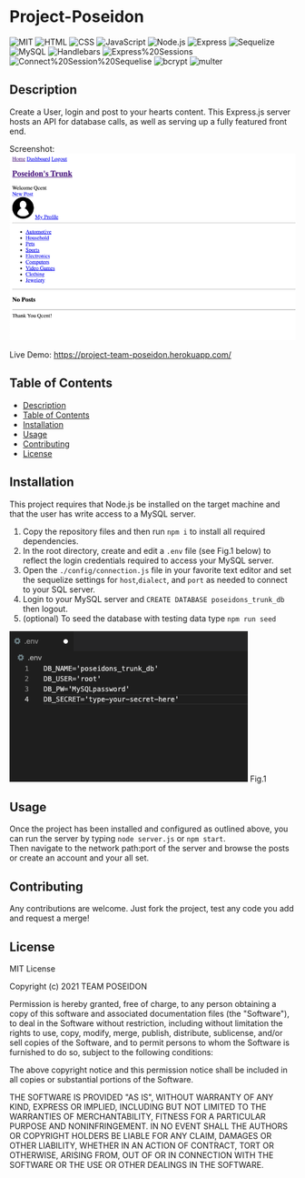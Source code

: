 # Project-Poseidon
![MIT](https://img.shields.io/badge/Licence-MIT-orange) ![HTML](https://img.shields.io/badge/Tech-HTML-lightblue)  ![CSS](https://img.shields.io/badge/Tech-CSS-lightblue)  ![JavaScript](https://img.shields.io/badge/Tech-JavaScript-lightblue)  ![Node.js](https://img.shields.io/badge/Tech-Node.js-lightblue)  ![Express](https://img.shields.io/badge/Tech-Express-lightblue)  ![Sequelize](https://img.shields.io/badge/Tech-Sequelize-lightblue)  ![MySQL](https://img.shields.io/badge/Tech-MySQL-lightblue)  ![Handlebars](https://img.shields.io/badge/Tech-Handlebars-lightblue)  ![Express%20Sessions](https://img.shields.io/badge/Tech-Express%20Sessions-lightblue)  ![Connect%20Session%20Sequelise](https://img.shields.io/badge/Tech-Connect%20Session%20Sequelise-lightblue)  ![bcrypt](https://img.shields.io/badge/Tech-bcrypt-lightblue)  ![multer](https://img.shields.io/badge/Tech-multer-lightblue) 

## Description
Create a User, login and post to your hearts content. This Express.js server hosts an API for database calls, as well as serving up a fully featured front end.  

Screenshot: \
![App Screenshot](./assets/screenshots/app-screenshot-1.png)

Live Demo:
https://project-team-poseidon.herokuapp.com/

## Table of Contents

* [Description](#description)
* [Table of Contents](#table-of-contents)
* [Installation](#installation)
* [Usage](#usage)
* [Contributing](#contributing)
* [License](#license)

## Installation

This project requires that Node.js be installed on the target machine and that the user has write access to a MySQL server.  
1. Copy the repository files and then run `npm i` to install all required dependencies.  
2. In the root directory, create and edit a `.env` file (see Fig.1 below) to reflect the login credentials required to access your MySQL server. 
3. Open the `./config/connection.js` file in your favorite text editor and set the sequelize settings for `host`,`dialect`, and `port` as needed to connect to your SQL server.
4. Login to your MySQL server and `CREATE DATABASE poseidons_trunk_db` then logout.  
5. (optional) To seed the database with testing data type `npm run seed` 

![Fig.1](./assets/screenshots/dotenv-config.png)
Fig.1

## Usage

Once the project has been installed and configured as outlined above, you can run the server by typing `node server.js` or `npm start`.  
Then navigate to the network path:port of the server and browse the posts or create an account and your all set.  

## Contributing

Any contributions are welcome. Just fork the project, test any code you add and request a merge!  
   
## License

MIT License

Copyright (c) 2021 TEAM POSEIDON

Permission is hereby granted, free of charge, to any person obtaining a copy
of this software and associated documentation files (the "Software"), to deal
in the Software without restriction, including without limitation the rights
to use, copy, modify, merge, publish, distribute, sublicense, and/or sell
copies of the Software, and to permit persons to whom the Software is
furnished to do so, subject to the following conditions:

The above copyright notice and this permission notice shall be included in all
copies or substantial portions of the Software.

THE SOFTWARE IS PROVIDED "AS IS", WITHOUT WARRANTY OF ANY KIND, EXPRESS OR
IMPLIED, INCLUDING BUT NOT LIMITED TO THE WARRANTIES OF MERCHANTABILITY,
FITNESS FOR A PARTICULAR PURPOSE AND NONINFRINGEMENT. IN NO EVENT SHALL THE
AUTHORS OR COPYRIGHT HOLDERS BE LIABLE FOR ANY CLAIM, DAMAGES OR OTHER
LIABILITY, WHETHER IN AN ACTION OF CONTRACT, TORT OR OTHERWISE, ARISING FROM,
OUT OF OR IN CONNECTION WITH THE SOFTWARE OR THE USE OR OTHER DEALINGS IN THE
SOFTWARE.
                 

     
